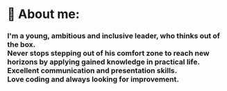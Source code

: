 <h1>👤 About me:</h1>

<h3><b>I'm a young, ambitious and inclusive leader, who thinks out of the box.<br> Never stops stepping out of his comfort zone to reach new horizons by applying gained knowledge in practical life.<br> Excellent communication and presentation skills.<br>Love coding and always looking for improvement.</b></h3>
